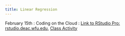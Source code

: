 ```yaml
---
title: Linear Regression
---
```


February 15th 
: Coding on the Cloud 
  : [Link to RStudio Pro: rstudio.deac.wfu.edu](https://rstudio.deac.wfu.edu/), [Class Activity](https://sta175-s22.github.io/class_activities/ca_5.html)